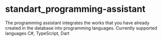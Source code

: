 # standart_programming-assistant
The programming assistant integrates the works that you have already created in the database into programming languages.
Currently supported languages 
C#, TypeScript, Dart

